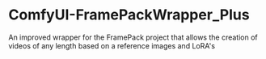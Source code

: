# ComfyUI-FramePackWrapper_Plus
An improved wrapper for the FramePack project that allows the creation of videos of any length based on a reference images and LoRA's
